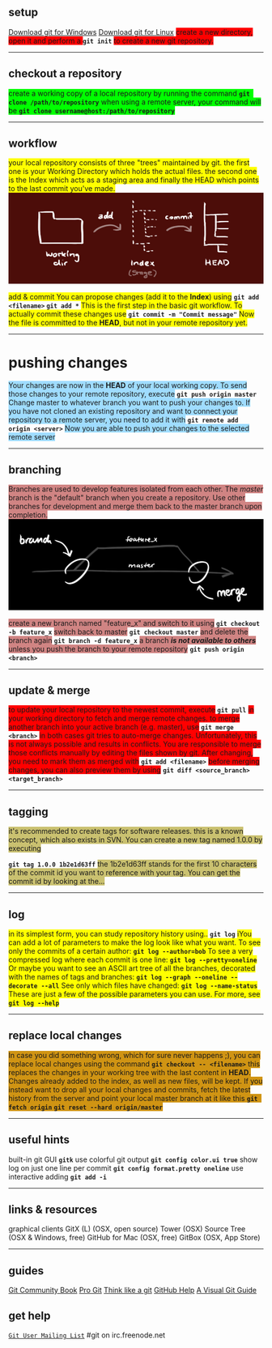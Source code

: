 


## **setup**
[Download git for Windows](http://msysgit.github.io/)
[Download git for Linux](http://git-scm.com/book/en/Getting-Started-Installing-Git)
<span style="background-color: #ff0000">
create a new directory, open it and perform a </span>
**`git init`**
<span style="background-color: #ff0000">to create a new git repository.</span>
* * *
## **checkout a repository**
<span style="background-color: #00ff00">create a working copy of a local repository by running the command
**`git clone /path/to/repository`**
when using a remote server, your command will be
**`git clone username@host:/path/to/repository`**
</span>
* * *
## **workflow**
<span style="background-color: #ffff00">your local repository consists of three "trees" maintained by git. the first one is your Working Directory which holds the actual files. the second one is the Index which acts as a staging area and finally the HEAD which points to the last commit you've made.</span>
![b52d9786187ed0db638745e11bdf4090.png](../_resources/b52d9786187ed0db638745e11bdf4090.png)

<span style="background-color: #ffff00">add & commit
You can propose changes (add it to the **Index**) using</span>
**`git add <filename>`
`git add *`**
<span style="background-color: #ffff00">This is the first step in the basic git workflow. To actually commit these changes use</span>
**`git commit -m "Commit message"`**
<span style="background-color: #ffff00">Now the file is committed to the **HEAD**, but not in your remote repository yet.</span>
* * *
# **pushing changes**
<span style="background-color: #9fdcff">Your changes are now in the **HEAD** of your local working copy. To send those changes to your remote repository, execute</span>
**`git push origin master`**
<span style="background-color: #9fdcff">Change master to whatever branch you want to push your changes to.
If you have not cloned an existing repository and want to connect your repository to a remote server, you need to add it with</span>
**`git remote add origin <server>`**
<span style="background-color: #9fdcff">Now you are able to push your changes to the selected remote server</span>
* * *
## **branching**
<span style="background-color: #d08483">Branches are used to develop features isolated from each other. The *master* branch is the "default" branch when you create a repository. Use other branches for development and merge them back to the master branch upon completion.</span>
![e42b346f36ac217ca2cd6a383cf049ae.png](../_resources/e42b346f36ac217ca2cd6a383cf049ae.png)

<span style="background-color: #d08483">create a new branch named "feature_x" and switch to it using</span>
**`git checkout -b feature_x`**
<span style="background-color: #d08483">switch back to master</span>
**`git checkout master`**
<span style="background-color: #d08483">and delete the branch again</span>
**`git branch -d feature_x`**
<span style="background-color: #d08483">a branch ***is not available to others*** unless you push the branch to your remote repository</span>
**`git push origin <branch>`**
* * *
## **update & merge**
<span style="background-color: #ff0000">to update your local repository to the newest commit, execute</span>
**`git pull`**
<span style="background-color: #ff0000">in your working directory to fetch and merge remote changes.
to merge another branch into your active branch (e.g. master), use</span>
**`git merge <branch>`**
<span style="background-color: #ff0000">in both cases git tries to auto-merge changes. Unfortunately, this is not always possible and results in conflicts. You are responsible to merge those conflicts manually by editing the files shown by git. After changing, you need to mark them as merged with</span>
**`git add <filename>`**
<span style="background-color: #ff0000">before merging changes, you can also preview them by using</span>
**`git diff <source_branch> <target_branch>`**

* * *
## **tagging**
<span style="background-color: #cac170">
it's recommended to create tags for software releases. this is a known concept, which also exists in SVN. You can create a new tag named 1.0.0 by executing</span>

**`git tag 1.0.0 1b2e1d63ff`**
<span style="background-color: #cac170">
the 1b2e1d63ff stands for the first 10 characters of the commit id you want to reference with your tag. You can get the commit id by looking at the...</span>
* * *
## **log**
<span style="background-color: #ffff00">in its simplest form, you can study repository history using..</span> **`git log`**
<span style="background-color: #ffff00">iYou can add a lot of parameters to make the log look like what you want. To see only the commits of a certain author:
**`git log --author=bob`**
To see a very compressed log where each commit is one line:
**`git log --pretty=oneline`**
Or maybe you want to see an ASCII art tree of all the branches, decorated with the names of tags and branches:
**`git log --graph --oneline --decorate --all`**
See only which files have changed:
**`git log --name-status`**
These are just a few of the possible parameters you can use. For more, see **`git log --help`**
</span>
* * *
## **replace local changes**
<span style="background-color: #d09413">In case you did something wrong, which for sure never happens ;), you can replace local changes using the command
**`git checkout -- <filename>`**
this replaces the changes in your working tree with the last content in **HEAD**. Changes already added to the index, as well as new files, will be kept.
If you instead want to drop all your local changes and commits, fetch the latest history from the server and point your local master branch at it like this
**`git fetch origin`**
**`git reset --hard origin/master`**
</span>
* * *
## **useful hints**
built-in git GUI **`gitk`**
use colorful git output **`git config color.ui true`**
show log on just one line per commit **`git config format.pretty oneline`**
use interactive adding **`git add -i`**
* * *
## **links & resources**
graphical clients
GitX (L) (OSX, open source)
Tower (OSX)
Source Tree (OSX & Windows, free)
GitHub for Mac (OSX, free)
GitBox (OSX, App Store)
* * *
## guides
[Git Community Book](http://book.git-scm.com/)
[Pro Git](http://progit.org/book/)
[Think like a git](http://think-like-a-git.net/)
[GitHub Help](http://help.github.com/)
[A Visual Git Guide](http://marklodato.github.io/visual-git-guide/index-en.html)
## get help
[`Git User Mailing List`](http://groups.google.com/group/git-users/)
#git on irc.freenode.net